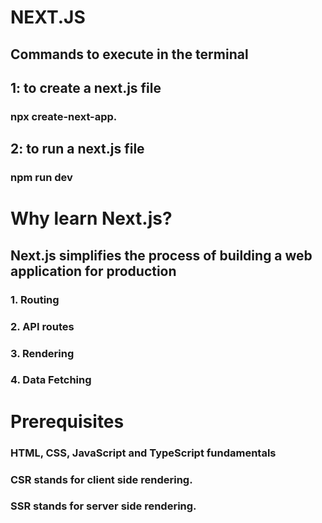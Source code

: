 # NEXT.JS

## Commands to execute in the terminal

## 1: to create a next.js file
### npx create-next-app.

## 2: to run a next.js file
### npm run dev

# Why learn Next.js?

## Next.js simplifies the process of building a web application for production
### 1. Routing
### 2. API routes
### 3. Rendering
### 4. Data Fetching


# Prerequisites

### HTML, CSS, JavaScript and TypeScript fundamentals


### CSR stands for client side rendering.
### SSR stands for server side rendering.
